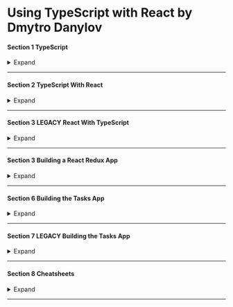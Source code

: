 <style>
img[alt=pict04] {
   width:40%;
}
img[alt=pict06] {
   width:60%;
}
img[alt=pict08] {
   width:80%;
}
</style>



# Using TypeScript with React by Dmytro Danylov

#### Section 1 TypeScript

<details>
<summary>Expand</summary>

1. Common TypeScript compiler and tsconfig options

<details>
<summary>Expand</summary>

1. TS compiler configuration = "tsconfig.json". 
    1. Add file to root directory with the "package.json"

1. How it works
    1. When you launch `tsc` compiler
        1, `tsc` reads the "tsconfig.json" from the folder you launched from
        1. `tsc` gets the instructions about how to compile your project 
            1. which source files to compile
            1. where to store the output
            1. etc.
    1. `tsc` tell the compiler where to look for config using "-p" option:
        `tsc -p tsconfig.server.json`
1. Structure of the "tsconfig.json" looks like this:
    ```
    {
        "compilerOptions": {
            The options from the "Compiler Options" doc(https://www.typescriptlang.org/docs/handbook/compiler-options.html), like:
            "target": "es6",
            "outDir": "dist"
        }
        Other options, like:
        "files": [],
        "include": [],
        "exclude": []
    }
    ```

 1. most common compiler/tsconfig options:
    1. `"target": "es6"`
        1. `"target"` indicates version of ECMAScript you would like to compile your code to.
            1. Choose option based on environment you would like to run your code in. 
            1. example
                1. If you are targeting very old browsers
                    1. you might want to choose “ES5”. 
                1. If you are going to run your code in Node 12.10
                    1. you can set the target to “ES2019”,
                        1. according to https://node.green website ...
                            1. ES2019 is supported by this version of Node.
        1. Common values: 
            1. ES5
            1. ES6/ES2015
            1. ES2016
            1. ES2017
            1. ES2018 
            1. ES2019 
            1. ES2020
            1. ESNext
                1. Targets latest supported ES proposed features according to the “tc39 / proposals” document: https://github.com/tc39/proposals

    1. `"lib": ["dom", "dom.iterable", "esnext"]`
        1. List of library files to include during compilation
            1. Library files tell which features available in your TypeScript code. 
            1. Example... `DOM` library file
                1. Tells `tsc` how the DOM API looks
                1. When used...
                    1. `tsc` knows how to check JS DOM API like `document.querySelector("a")`

    1. `"strict": true`
    
        1. Enables all strict type checking options
            1. example
                1. noImplicitAny
                1. noImplicitThis
                1. alwaysStrict
                
    1. `"module": "commonjs"`
        1. Sets module system to be used in compiled (.JS) files
            1. Should pick module system that is supported by the environment where your code will run. 
                1. Example
                    1. Node.js uses CommonJS.
                1. code for the browser, 
                    1. have to combine `module` option with the `outFile` option. 
                    1. `outFile` tells `tsc` to bundle all your code into a single file
                        1. can include into an HTML file using a `<script>` tag.
                            1. in order to use compiled JS file in HTML file
                                1. should set up a corresponding module loader
                                1.like https://requirejs.org/ or https://github.com/systemjs/systemjs.
                        1. can be used only with AMD or SystemJS module systems
                        1. if use `outFile` option
                            1. should set the "module" option to either...
                                1. `amd` ...or... 
                                1. `system`
                    1. instead of using the "outFile" option
                        1. recommend using TypeScript with webpack to bundle your code:                
                            1. https://webpack.js.org/guides/typescript/
                        1. For REAL projects, use a framework, like     
                            1. Create React App
                                1. https://create-react-app.dev/
                            1. Next.js
                                1. https://nextjs.org/
                            
    1. `"moduleResolution": "node"`
        1. Defines how `tsc` resolves modules
            - how `tsc` looks at module import statements 
            - how `tsc` decides what should be imported given an import statement
                - like "import a from 'moduleA'"
        1. Value `node` tells `tsc` to mimic the Node.js module resolution strategy. 
        1. Options 
            1. `node`
            1. `classic`
                1. `classic` is deprecated 
                1. only for backwards compatibility.

    1. `"esModuleInterop": true`
        1. Allows us to `import default` from commonjs modules 
            1. modules that don’t have a default export 
                1. modules which didn’t export the "default" property
                    1. like React, as if they have it. 
        1. Example React used to be imported like this:
            - `import * as React from 'react'`
        1. With this option, import React like this...
            - `import React from 'react'`
    1. `"jsx": "preserve"`
        1. tells `tsc` how to transform the JSX code
        1. `"preserve"` option leaves JSX as is in compiled files
        1. `"react"` option turns JSX into the React API calls 
            - e.g., React.createElement('div')

        1. Usually `preserve` leaves the JSX transformation to a different tool in our build chain (e.g., Babel).

    1. `"skipLibCheck": true`
        1. Tells `tsc` whether to ...
            1. type check declaration(*.d.ts) files (yours and 3rd party packages) in your proj.
        1. Purpose
            1. to reduce compile time of a project
                1. by skipping the type checking of declarations
                    1. which were tested by their authors
                    1. which are known to work correctly

            1. `tsc` won’t go deep into checking the types of the third party packages
                1. still checks our code against type definitions provided by these packages.

    1. `"files": ["./file1.ts", "./file2.d.ts", …]`
        1. Lists files which `tsc` should always include in the compilation. 
        1. files included using this option are included regardless of the `"exclude"` option.


    1. `"include": ["src/**/*"]`
        1. Lists files we’d like to be compiled
            1. `"files"` option requires relative or absolute paths to the files
            1. `"include"` option allows glob-like patterns, like:
                - "**" - any subdirectory
                - "*" - any file name
                - "?" - a character followed by question mark becomes optional (e.g., "src/*.tsx?")
                - "exclude": ["node_modules", "**/*/*.test.ts"]

    1. `"exclude": ["node_modules", "**/*/*.test.ts"]`
        1. Excludes files from compilation
            1. accepts same patterns as "include" option
        1. can use this option to filter files specified using "include" option
        1. this option doesn’t affect the "files" option.
        1. files/folders to exclude
            1. node_modules, 
            1. test files, 
            1. compilation output directory
            
        1. if `exclude` is never used...
            1. `tsc` will exclude folder specified using "outDir" option.

    1. If `"files"` and `"include"` are NOT specified...
        1. `tsc` will compile all TS files ...
            1. from root directory and any subdirectory ...
            1. excluding files specified using `"exclude"` option.

                    
</details>

1. TypeScript Section Introduction
1. A note regarding the next lecture for
students who use Windows
1. Setting Up a Simple TypeScript Project
1. Modules
1. Quiz 1: Modules - Quiz
1. Types
1. Quiz 2: Types - Quiz
1. Interfaces
1. Functions
1. Classes
1. Quiz 3: Classes - Quiz
1. ECMAScript Private Fields
1. Implementing Interfaces
1. Describing Classes Using Interfaces
1. Generics
1. Quiz 4: Generics - Quiz
1. Union Type
1. Quiz 5: Union Type - Quiz
1. Intersection Type
1. Quiz 6: Intersection Type - Quiz
1. Type Alias
1. Quiz 7: Type Alias - Quiz
1. Using External Packages and Their Types
1. Declaration Merging
1. Utility Types
1. Mapped Types
1. Conditional Types
1. 25. TypeScript Tips

</details>

<hr />




#### Section 2 TypeScript With React

<details>
<summary>Expand</summary>

1. Section info
1. TypeScript with React - section Intro
1. What is webpack?
1. Setting up a webpack project
1. TypeScript setup options
1. Setting up TypeScript using ts-loader
1. Setting up TypeScript using babel-loader
1. Adding React
1. Adding a source map
1. Function components
1. Setting up CSS Modules
1. Importing SVGs - adding a logo
1. Class components
1. Handling events using React
1. Using React context and the useState
1. Replacing setState with useReducer
1. Store cart data in local storage (useEffect hook)
1. Creating a Higher Order Component - part 1
1. Creating a Higher Order Component - part 2
1. Creating a Render Props component
1. Creating a custom hook
1. Handling original DOM events

</details>

<hr />


#### Section 3 LEGACY React With TypeScript

<details>
<summary>Expand</summary>

1. Introduction
1. Function Components
1. Quiz 8: Function Components - Quiz
1. Class Components
1. Quiz 9: Class Components - Quiz
1. Higher Order Components - React Redux
1. Higher Order Components - Creating HOCs
1. Render Props
1. Event Handling
1. Introduction to Hooks
1. Hooks: useState
1. Hooks: useEffect

</details>

<hr />

#### Section 3 Building a React Redux App

<details>
<summary>Expand</summary>

1. Building a React Redux App Section Introduction
1. What if you haven't used Redux before?
1. Initial Setup
1. Setting Up a Fake Server
1. Setting Up Redux
1. Creating the Recorder Component
1. Creating the Event List Component
1. Loading Events - Part 1
1. Loading Events - Part 2 (using connect)
1. Creating Events
1. Deleting Events
1. Editing Titles
1. Useful Links

</details>

<hr />


#### Section 6 Building the Tasks App

<details>
<summary>Expand</summary>

1. Introduction
1. Resources to help you get started with Next.js (Optional)
1. Section tips (Optional)
1. Setting up a Next.js project with TypeScript
1. Explaining the tsconfig options
1. Explaining the esModuleInterop option
1. Setting up the GraphQL API route
1. Setting up a local MySQL server
1. Creating resolvers for the "tasks" query and "createTask" mutation
1. Adding GraphQL code generator for the back end
1. Finishing the GraphQL API
1. Setting up Apollo Client
1. Generating types for the front end
1. Adding styles
1. Adding the form for creating tasks
1. Running the "createTask" mutation
1. Adding the form for updating tasks
1. Running the "updateTask" mutation
1. Deleting tasks
1. Filtering tasks by task status
1. Marking the tasks as completed
1. Using a single page to render the tasks
1. Using a single page to render the tasks list

</details>

<hr />

#### Section 7 LEGACY Building the Tasks App

<details>
<summary>Expand</summary>

1. Building the Tasks App Section Introduction
1. Important - please read this before watching the videos
1. Setting Up Next.js with TypeScript
1. Explaining the "tsconfig" Options
1. Explaining the "esmoduleinterop" Option
1. Adding Apollo
1. Running the local GraphQL API server
1. Running the first GraphQL query
1. Generate types for queries and mutations using GraphQL Code Generator
1. Generate types for queries and mutations using GraphQL Code Generator
1. Adding styles
1. Moving the task list into its own component
1. Adding the "create task" form - part 1 - creating the mutation
1. Adding the "create task" form - part 2 - creating the form
1. Adding the "create task" form - part 3 - running the mutation
1. Adding the "update task" form - part 1 - preparing the queries
1. Adding the "update task" form - part 2 - creating the "update" page
1. Adding the "update task" form - part 3 - creating the "update" form
1. Adding the "update task" form - part 4 - running the "updateTask" mutation
1. Coding the "delete task" feature
1. Coding the "change task status" feature (the checkboxes)
1. Coding the task filter
1. Fix the tasks query's cache policy causing an extra request on initial page load
1. Using React Context to pass task status to child components of main page

</details>

<hr />

#### Section 8 Cheatsheets

<details>
<summary>Expand</summary>

1. Using TypeScript with React
1. Using TypeScript with Next.js

</details>

<hr />